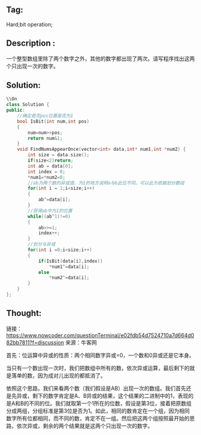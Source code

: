 ## Tag:
Hard;bit operation;
## Description :
一个整型数组里除了两个数字之外，其他的数字都出现了两次。请写程序找出这两个只出现一次的数字。
## Solution:
```C++
\\On
class Solution {
public:
    //确定是否pos位置是否为1
    bool IsBit(int num,int pos)
    {
        num=num>>pos;
        return num&1;
    }
    void FindNumsAppearOnce(vector<int> data,int* num1,int *num2) {
        int size = data.size();
        if(size<2)return;
        int ab = data[0];
        int index = 0;
        *num1=*num2=0;
        //ab为两个数的异或值，为1的地方说明a与b此位不同。可以此为依据划分数组
        for(int i = 1;i<size;i++)
        {
            ab^=data[i];
        }
        //获得ab中为1的位置
        while((ab^1)!=0)
        {
            ab>>=1;
            index++;
        }
        //划分与异或
        for(int i =0;i<size;i++)
        {
            if(IsBit(data[i],index))
                *num1^=data[i];
            else
                *num2^=data[i];
        }
    }
};
```

## Thought:
链接：https://www.nowcoder.com/questionTerminal/e02fdb54d7524710a7d664d082bb7811?f=discussion
来源：牛客网

首先：位运算中异或的性质：两个相同数字异或=0，一个数和0异或还是它本身。

当只有一个数出现一次时，我们把数组中所有的数，依次异或运算，最后剩下的就是落单的数，因为成对儿出现的都抵消了。

依照这个思路，我们来看两个数（我们假设是AB）出现一次的数组。我们首先还是先异或，剩下的数字肯定是A、B异或的结果，这个结果的二进制中的1，表现的是A和B的不同的位。我们就取第一个1所在的位数，假设是第3位，接着把原数组分成两组，分组标准是第3位是否为1。如此，相同的数肯定在一个组，因为相同数字所有位都相同，而不同的数，肯定不在一组。然后把这两个组按照最开始的思路，依次异或，剩余的两个结果就是这两个只出现一次的数字。
